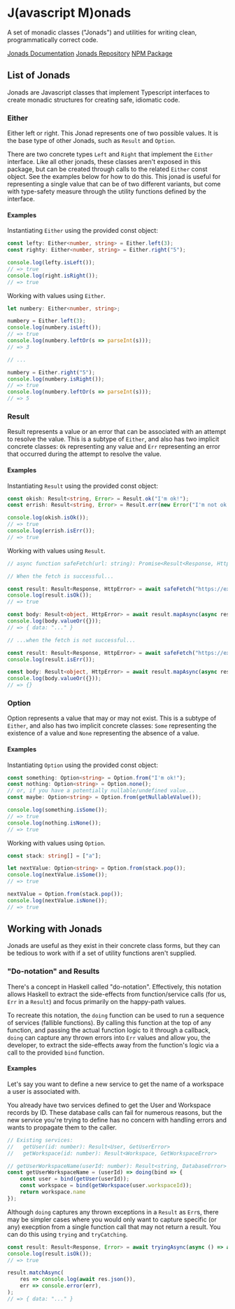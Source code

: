 # J(avascript M)onads

A set of monadic classes ("Jonads") and utilities for writing clean, programmatically correct code.

[Jonads Documentation](https://biewers2.github.io/jonads/)
[Jonads Repository](https://github.com/biewers2/jonads)
[NPM Package](https://www.npmjs.com/package/jonads)

## List of Jonads

Jonads are Javascript classes that implement Typescript interfaces to create monadic structures for
creating safe, idiomatic code.

### Either

Either left or right. This Jonad represents one of two possible values. It is the base type of other Jonads, such as
`Result` and `Option`.

There are two concrete types `Left` and `Right` that implement the `Either` interface. Like all other jonads, these
classes aren't exposed in this package, but can be created through calls to the related `Either` const object. See the
examples below for how to do this. This jonad is useful for representing a single value that can be of two different
variants, but come with type-safety measure through the utility functions defined by the interface.

#### Examples

Instantiating `Either` using the provided const object:

```typescript
const lefty: Either<number, string> = Either.left(3);
const righty: Either<number, string> = Either.right("5");

console.log(lefty.isLeft());
// => true
console.log(right.isRight());
// => true
```

Working with values using `Either`.

```typescript
let numbery: Either<number, string>;

numbery = Either.left(3);
console.log(numbery.isLeft());
// => true
console.log(numbery.leftOr(s => parseInt(s)));
// => 3

// ...

numbery = Either.right("5");
console.log(numbery.isRight());
// => true
console.log(numbery.leftOr(s => parseInt(s)));
// => 5
```

### Result

Result represents a value or an error that can be associated with an attempt to resolve the value. This is a subtype
of `Either`, and also has two implicit concrete classes: `Ok` representing any value and `Err` representing an error
that occurred during the attempt to resolve the value.

#### Examples

Instantiating `Result` using the provided const object:

```typescript
const okish: Result<string, Error> = Result.ok("I'm ok!");
const errish: Result<string, Error> = Result.err(new Error("I'm not ok!"));

console.log(okish.isOk());
// => true
console.log(errish.isErr());
// => true
```

Working with values using `Result`.

```typescript
// async function safeFetch(url: string): Promise<Result<Response, HttpError>>

// When the fetch is successful...

const result: Result<Response, HttpError> = await safeFetch("https://example.com/api/data");
console.log(result.isOk());
// => true

const body: Result<object, HttpError> = await result.mapAsync(async response => await response.json());
console.log(body.valueOr({}));
// => { data: "..." }

// ...when the fetch is not successful...

const result: Result<Response, HttpError> = await safeFetch("https://example.com/api/data");
console.log(result.isErr());

const body: Result<object, HttpError> = await result.mapAsync(async response => await response.json());
console.log(body.valueOr({}));
// => {}
```

### Option

Option represents a value that may or may not exist. This is a subtype of `Either`, and also has two implicit concrete
classes: `Some` representing the existence of a value and `None` representing the absence of a value.

#### Examples

Instantiating `Option` using the provided const object:

```typescript
const something: Option<string> = Option.from("I'm ok!");
const nothing: Option<string> = Option.none();
// or, if you have a potentially nullable/undefined value...
const maybe: Option<string> = Option.from(getNullableValue());

console.log(something.isSome());
// => true
console.log(nothing.isNone());
// => true
```

Working with values using `Option`.

```typescript
const stack: string[] = ["a"];

let nextValue: Option<string> = Option.from(stack.pop());
console.log(nextValue.isSome());
// => true

nextValue = Option.from(stack.pop());
console.log(nextValue.isNone());
// => true
```

## Working with Jonads

Jonads are useful as they exist in their concrete class forms, but they can be tedious to work with if a set of utility
functions aren't supplied.

### "Do-notation" and Results

There's a concept in Haskell called "do-notation". Effectively, this notation allows Haskell to extract the side-effects
from function/service calls (for us, `Err` in a `Result`) and focus primarily on the happy-path values.

To recreate this notation, the `doing` function can be used to run a sequence of services (fallible functions).
By calling this function at the top of any function, and passing the actual function logic to it through a callback,
`doing` can capture any thrown errors into `Err` values and allow you, the developer, to extract the side-effects
away from the function's logic via a call to the provided `bind` function.

#### Examples

Let's say you want to define a new service to get the name of a workspace a user is associated with.

You already have two services defined to get the User and Workspace records by ID. These database calls can fail for
numerous reasons, but the new service you're trying to define has no concern with handling errors and wants to
propagate them to the caller.

```javascript
// Existing services:
//   getUser(id: number): Result<User, GetUserError>
//   getWorkspace(id: number): Result<Workspace, GetWorkspaceError>

// getUserWorkspaceName(userId: number): Result<string, DatabaseError>
const getUserWorkspaceName = (userId) => doing(bind => {
    const user = bind(getUser(userId));
    const workspace = bind(getWorkspace(user.workspaceId));
    return workspace.name
});
```

Although `doing` captures any thrown exceptions in a `Result` as `Err`s, there may be simpler cases where you would only
want to capture specific (or any) execption from a single function call that may not return a result. You can do this
using `trying` and `tryCatching`.

```javascript
const result: Result<Response, Error> = await tryingAsync(async () => await fetch("https://example.com"));
console.log(result.isOk());
// => true

result.matchAsync(
    res => console.log(await res.json()),
    err => console.error(err),
);
// => { data: "..." }
```
